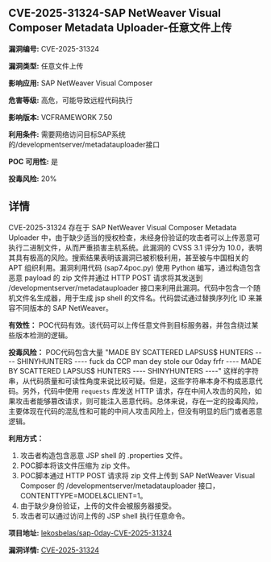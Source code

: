 ## CVE-2025-31324-SAP NetWeaver Visual Composer Metadata Uploader-任意文件上传

**漏洞编号:** CVE-2025-31324

**漏洞类型:** 任意文件上传

**影响应用:** SAP NetWeaver Visual Composer

**危害等级:** 高危，可能导致远程代码执行

**影响版本:** VCFRAMEWORK 7.50

**利用条件:** 需要网络访问目标SAP系统的/developmentserver/metadatauploader接口

**POC 可用性:** 是

**投毒风险:** 20%

## 详情

CVE-2025-31324 存在于 SAP NetWeaver Visual Composer Metadata Uploader 中，由于缺少适当的授权检查，未经身份验证的攻击者可以上传恶意可执行二进制文件，从而严重损害主机系统。此漏洞的 CVSS 3.1 评分为 10.0，表明其具有极高的风险。搜索结果表明该漏洞已被积极利用，甚至被与中国相关的 APT 组织利用。漏洞利用代码 (sap7.4poc.py) 使用 Python 编写，通过构造包含恶意 payload 的 zip 文件并通过 HTTP POST 请求将其发送到 /developmentserver/metadatauploader 接口来利用此漏洞。代码中包含一个随机文件名生成器，用于生成 jsp shell 的文件名。代码尝试通过替换序列化 ID 来兼容不同版本的 SAP NetWeaver。

**有效性：**
POC代码有效。该代码可以上传任意文件到目标服务器，并包含绕过某些版本检测的逻辑。

**投毒风险：**
POC代码包含大量 "MADE BY SCATTERED LAPSUS$ HUNTERS ---- SHINYHUNTERS ---- fuck da CCP man dey stole our 0day frfr ---- MADE BY SCATTERED LAPSUS$ HUNTERS ---- SHINYHUNTERS ----" 这样的字符串，从代码质量和可读性角度来说比较可疑。但是，这些字符串本身不构成恶意代码。另外，代码中使用 `requests` 库发送 HTTP 请求，存在中间人攻击的风险，如果攻击者能够篡改请求，则可能注入恶意代码。总体来说，存在一定的投毒风险，主要体现在代码的混乱性和可能的中间人攻击风险上，但没有明显的后门或者恶意逻辑。

**利用方式：**
1.  攻击者构造包含恶意 JSP shell 的 .properties 文件。
2.  POC脚本将该文件压缩为 zip 文件。
3.  POC脚本通过 HTTP POST 请求将 zip 文件上传到 SAP NetWeaver Visual Composer 的 /developmentserver/metadatauploader 接口，CONTENTTYPE=MODEL&CLIENT=1。
4.  由于缺少身份验证，上传的文件会被服务器接受。
5.  攻击者可以通过访问上传的 JSP shell 执行任意命令。

**项目地址:** [lekosbelas/sap-0day-CVE-2025-31324](https://github.com/lekosbelas/sap-0day-CVE-2025-31324)

**漏洞详情:** [CVE-2025-31324](https://nvd.nist.gov/vuln/detail/CVE-2025-31324)